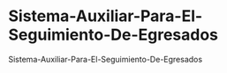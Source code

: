 # Sistema-Auxiliar-Para-El-Seguimiento-De-Egresados
 Sistema-Auxiliar-Para-El-Seguimiento-De-Egresados
